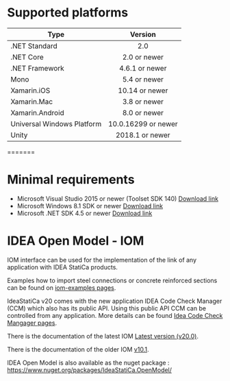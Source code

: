 # Supported platforms
| Type        | Version         |
| ------------- |:-------------:|
| .NET Standard	     | 2.0|
| .NET Core     | 2.0 or newer     |
| .NET Framework	| 4.6.1 or newer    |
| Mono	| 5.4 or newer    |
| Xamarin.iOS	   	| 10.14 or newer    |
| Xamarin.Mac	   	| 3.8 or newer    |
| Xamarin.Android	   	| 8.0 or newer   |
| Universal Windows Platform   	| 10.0.16299 or newer     |
| Unity	   	| 2018.1 or newer     |
=======
# Minimal requirements
* Microsoft Visual Studio 2015 or newer (Toolset SDK 140) [Download link](https://www.microsoft.com/en-us/download/details.aspx?id=48159)
* Microsoft Windows 8.1 SDK or newer [Download link](https://developer.microsoft.com/en-us/windows/downloads/sdk-archive)
* Microsoft .NET SDK 4.5 or newer [Download link](https://dotnet.microsoft.com/download/visual-studio-sdks)

# IDEA Open Model - IOM
IOM interface can be used for the implementation of the link of any application with IDEA StatiCa products.

Examples how to import steel connections or concrete reinforced sections can be found on [iom-examples pages](https://github.com/idea-statica/iom-examples).

IdeaStatiCa v20 comes with the new application IDEA Code Check Manager (CCM) which also has its public API. Using this public API CCM can be controlled from any application. More details can be found [Idea Code Check Mangager pages](https://github.com/idea-statica/ccm-examples).


There is the documentation of the latest IOM [Latest version (v20.0)](https://idea-statica.github.io/iom/iom-api/latest/index.html).

There is the documentation of the older IOM [v10.1](https://idea-statica.github.io/iom/iom-api/v10.1/index.html).

IDEA Open Model is  also available as the nuget package :
https://www.nuget.org/packages/IdeaStatiCa.OpenModel/
